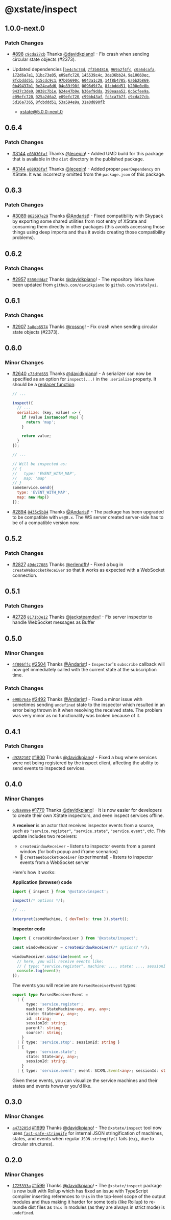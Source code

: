 # @xstate/inspect

## 1.0.0-next.0

### Patch Changes

- [#898](https://github.com/statelyai/xstate/pull/898) [`c9cda27cb`](https://github.com/statelyai/xstate/commit/c9cda27cbe52b9c706ccb63b709d22d049be31e3) Thanks [@davidkpiano](https://github.com/davidkpiano)! - Fix crash when sending circular state objects (#2373).

- Updated dependencies [[`be4c5c74d`](https://github.com/statelyai/xstate/commit/be4c5c74d400a1ca58befd306029c3ce77793e3e), [`7f3b84816`](https://github.com/statelyai/xstate/commit/7f3b84816564d951b6b29afdd7075256f1f59501), [`969a2f4fc`](https://github.com/statelyai/xstate/commit/969a2f4fc0bc9147b9a52da25306e5c13b97f159), [`c0a6dcafa`](https://github.com/statelyai/xstate/commit/c0a6dcafa1a11a5ff1660b57e0728675f155c292), [`172d6a7e1`](https://github.com/statelyai/xstate/commit/172d6a7e1e4ab0fa73485f76c52675be8a1f3362), [`31bc73e05`](https://github.com/statelyai/xstate/commit/31bc73e05692f29301f5bb5cb4b87b90773e0ef2), [`e09efc720`](https://github.com/statelyai/xstate/commit/e09efc720f05246b692d0fdf17cf5d8ac0344ee6), [`145539c4c`](https://github.com/statelyai/xstate/commit/145539c4cfe1bde5aac247792622428e44342dd6), [`3de36bb24`](https://github.com/statelyai/xstate/commit/3de36bb24e8f59f54d571bf587407b1b6a9856e0), [`9e10660ec`](https://github.com/statelyai/xstate/commit/9e10660ec2f1e89cbb09a1094edb4f6b8a273a99), [`8fcbddd51`](https://github.com/statelyai/xstate/commit/8fcbddd51d66716ab1d326d934566a7664a4e175), [`515cdc9c1`](https://github.com/statelyai/xstate/commit/515cdc9c148a3a1b558120c309080e9a21e876bc), [`97b05690c`](https://github.com/statelyai/xstate/commit/97b05690cd8b30824eb176c813a145d3ef0d2a78), [`6043a1c28`](https://github.com/statelyai/xstate/commit/6043a1c28d21ff8cbabc420a6817a02a1a54fcc8), [`14f8b4785`](https://github.com/statelyai/xstate/commit/14f8b4785599fb366ae2901c03c2a3202594499c), [`6a6b2b869`](https://github.com/statelyai/xstate/commit/6a6b2b8691626112d1d9dbf23d0a0e80ff7130a8), [`0b49437b1`](https://github.com/statelyai/xstate/commit/0b49437b1be3e6d9bc61304711b83300cba88dc4), [`0e24ea6d6`](https://github.com/statelyai/xstate/commit/0e24ea6d62a5c1a8b7e365f2252dc930d94997c4), [`04e89f90f`](https://github.com/statelyai/xstate/commit/04e89f90f97fe25a45b5908c45f25a513f0fd70f), [`0096d9f7a`](https://github.com/statelyai/xstate/commit/0096d9f7afda7546fc7b1d5fdd1546f55c32bfe4), [`8fcbddd51`](https://github.com/statelyai/xstate/commit/8fcbddd51d66716ab1d326d934566a7664a4e175), [`b200e0e0b`](https://github.com/statelyai/xstate/commit/b200e0e0b7123797086080b75abdfcf2fce45253), [`9437c3de9`](https://github.com/statelyai/xstate/commit/9437c3de912c2a38c04798cbb94f267a1e5db3f8), [`0038c7b1e`](https://github.com/statelyai/xstate/commit/0038c7b1e2050fe7262849aab8fdff4a7ce7cf92), [`b24e47b9e`](https://github.com/statelyai/xstate/commit/b24e47b9e7a59a5b0527d4386cea3af16c84ca7a), [`b36ef9dda`](https://github.com/statelyai/xstate/commit/b36ef9dda560fca4c00428f48742fd9d2e325324), [`390eaaa52`](https://github.com/statelyai/xstate/commit/390eaaa523cb0dd243e39c6300e671606c1e45fc), [`0c6cfee9a`](https://github.com/statelyai/xstate/commit/0c6cfee9a6d603aa1756e3a6d0f76d4da1486caf), [`e09efc720`](https://github.com/statelyai/xstate/commit/e09efc720f05246b692d0fdf17cf5d8ac0344ee6), [`025a2d6a2`](https://github.com/statelyai/xstate/commit/025a2d6a295359a746bee6ffc2953ccc51a6aaad), [`e09efc720`](https://github.com/statelyai/xstate/commit/e09efc720f05246b692d0fdf17cf5d8ac0344ee6), [`c99bb43af`](https://github.com/statelyai/xstate/commit/c99bb43afec01ddee86fc746c346ea1aeeca687d), [`fc5ca7b7f`](https://github.com/statelyai/xstate/commit/fc5ca7b7fcd2d7821ce2409743c50505529104e7), [`c9cda27cb`](https://github.com/statelyai/xstate/commit/c9cda27cbe52b9c706ccb63b709d22d049be31e3), [`5d16a7365`](https://github.com/statelyai/xstate/commit/5d16a73651e97dd0228c5215cb2452a4d9951118), [`8fcbddd51`](https://github.com/statelyai/xstate/commit/8fcbddd51d66716ab1d326d934566a7664a4e175), [`53a594e9a`](https://github.com/statelyai/xstate/commit/53a594e9a1b49ccb1121048a5784676f83950024), [`31a0d890f`](https://github.com/statelyai/xstate/commit/31a0d890f55d8f0b06772c9fd510b18302b76ebb)]:
  - xstate@5.0.0-next.0

## 0.6.4

### Patch Changes

- [#3144](https://github.com/statelyai/xstate/pull/3144) [`e08030faf`](https://github.com/statelyai/xstate/commit/e08030faf00e2bcb192040b6ba04178ecf057509) Thanks [@lecepin](https://github.com/lecepin)! - Added UMD build for this package that is available in the `dist` directory in the published package.

* [#3144](https://github.com/statelyai/xstate/pull/3144) [`e08030faf`](https://github.com/statelyai/xstate/commit/e08030faf00e2bcb192040b6ba04178ecf057509) Thanks [@lecepin](https://github.com/lecepin)! - Added proper `peerDependency` on XState. It was incorrectly omitted from the `package.json` of this package.

## 0.6.3

### Patch Changes

- [#3089](https://github.com/statelyai/xstate/pull/3089) [`862697e29`](https://github.com/statelyai/xstate/commit/862697e2990934d46050580d7e09c749d09d8426) Thanks [@Andarist](https://github.com/Andarist)! - Fixed compatibility with Skypack by exporting some shared utilities from root entry of XState and consuming them directly in other packages (this avoids accessing those things using deep imports and thus it avoids creating those compatibility problems).

## 0.6.2

### Patch Changes

- [#2957](https://github.com/statelyai/xstate/pull/2957) [`8550ddda7`](https://github.com/statelyai/xstate/commit/8550ddda73e2ad291e19173d7fa8d13e3336fbb9) Thanks [@davidkpiano](https://github.com/davidkpiano)! - The repository links have been updated from `github.com/davidkpiano` to `github.com/statelyai`.

## 0.6.1

### Patch Changes

- [#2907](https://github.com/statelyai/xstate/pull/2907) [`3a8eb6574`](https://github.com/statelyai/xstate/commit/3a8eb6574db51c3d02c900561be87a48fd9a973c) Thanks [@rossng](https://github.com/rossng)! - Fix crash when sending circular state objects (#2373).

## 0.6.0

### Minor Changes

- [#2640](https://github.com/statelyai/xstate/pull/2640) [`c73dfd655`](https://github.com/statelyai/xstate/commit/c73dfd655525546e59f00d0be88b80ab71239427) Thanks [@davidkpiano](https://github.com/statelyai)! - A serializer can now be specified as an option for `inspect(...)` in the `.serialize` property. It should be a [replacer function](https://developer.mozilla.org/en-US/docs/Web/JavaScript/Reference/Global_Objects/JSON/stringify#the_replacer_parameter):

  ```js
  // ...

  inspect({
    // ...
    serialize: (key, value) => {
      if (value instanceof Map) {
        return 'map';
      }

      return value;
    }
  });

  // ...

  // Will be inspected as:
  // {
  //   type: 'EVENT_WITH_MAP',
  //   map: 'map'
  // }
  someService.send({
    type: 'EVENT_WITH_MAP',
    map: new Map()
  });
  ```

* [#2894](https://github.com/statelyai/xstate/pull/2894) [`8435c5b84`](https://github.com/statelyai/xstate/commit/8435c5b841e318c5d35dfea65242246dfb4b34f8) Thanks [@Andarist](https://github.com/Andarist)! - The package has been upgraded to be compatible with `ws@8.x`. The WS server created server-side has to be of a compatible version now.

## 0.5.2

### Patch Changes

- [#2827](https://github.com/statelyai/xstate/pull/2827) [`49de77085`](https://github.com/statelyai/xstate/commit/49de770856965b0acec846c1ff5c29463335aab0) Thanks [@erlendfh](https://github.com/erlendfh)! - Fixed a bug in `createWebsocketReceiver` so that it works as expected with a WebSocket connection.

## 0.5.1

### Patch Changes

- [#2728](https://github.com/statelyai/xstate/pull/2728) [`8171b3e12`](https://github.com/statelyai/xstate/commit/8171b3e127a289199bbcedb5cec839e9da0a1bb2) Thanks [@jacksteamdev](https://github.com/jacksteamdev)! - Fix server inspector to handle WebSocket messages as Buffer

## 0.5.0

### Minor Changes

- [`4f006ffc`](https://github.com/statelyai/xstate/commit/4f006ffc0d39854c77caf3c583bb0c9e058259af) [#2504](https://github.com/statelyai/xstate/pull/2504) Thanks [@Andarist](https://github.com/Andarist)! - `Inspector`'s `subscribe` callback will now get immediately called with the current state at the subscription time.

### Patch Changes

- [`e90b764e`](https://github.com/statelyai/xstate/commit/e90b764e4ead8bf11d273ee385a8c2db392251a4) [#2492](https://github.com/statelyai/xstate/pull/2492) Thanks [@Andarist](https://github.com/Andarist)! - Fixed a minor issue with sometimes sending `undefined` state to the inspector which resulted in an error being thrown in it when resolving the received state. The problem was very minor as no functionality was broken because of it.

## 0.4.1

### Patch Changes

- [`d9282107`](https://github.com/statelyai/xstate/commit/d9282107b931b867d9cd297ede71b55fe11eb74d) [#1800](https://github.com/statelyai/xstate/pull/1800) Thanks [@davidkpiano](https://github.com/statelyai)! - Fixed a bug where services were not being registered by the inspect client, affecting the ability to send events to inspected services.

## 0.4.0

### Minor Changes

- [`63ba888e`](https://github.com/statelyai/xstate/commit/63ba888e19bd2b72f9aad2c9cd36cde297e0ffe5) [#1770](https://github.com/statelyai/xstate/pull/1770) Thanks [@davidkpiano](https://github.com/statelyai)! - It is now easier for developers to create their own XState inspectors, and even inspect services offline.

  A **receiver** is an actor that receives inspector events from a source, such as `"service.register"`, `"service.state"`, `"service.event"`, etc. This update includes two receivers:

  - `createWindowReceiver` - listens to inspector events from a parent window (for both popup and iframe scenarios)
  - 🚧 `createWebSocketReceiver` (experimental) - listens to inspector events from a WebSocket server

  Here's how it works:

  **Application (browser) code**

  ```js
  import { inspect } from '@xstate/inspect';

  inspect(/* options */);

  // ...

  interpret(someMachine, { devTools: true }).start();
  ```

  **Inspector code**

  ```js
  import { createWindowReceiver } from '@xstate/inspect';

  const windowReceiver = createWindowReceiver(/* options? */);

  windowReceiver.subscribe(event => {
    // here, you will receive events like:
    // { type: "service.register", machine: ..., state: ..., sessionId: ... }
    console.log(event);
  });
  ```

  The events you will receive are `ParsedReceiverEvent` types:

  ```ts
  export type ParsedReceiverEvent =
    | {
        type: 'service.register';
        machine: StateMachine<any, any, any>;
        state: State<any, any>;
        id: string;
        sessionId: string;
        parent?: string;
        source?: string;
      }
    | { type: 'service.stop'; sessionId: string }
    | {
        type: 'service.state';
        state: State<any, any>;
        sessionId: string;
      }
    | { type: 'service.event'; event: SCXML.Event<any>; sessionId: string };
  ```

  Given these events, you can visualize the service machines and their states and events however you'd like.

## 0.3.0

### Minor Changes

- [`a473205d`](https://github.com/statelyai/xstate/commit/a473205d214563033cd250094d2344113755bd8b) [#1699](https://github.com/statelyai/xstate/pull/1699) Thanks [@davidkpiano](https://github.com/statelyai)! - The `@xstate/inspect` tool now uses [`fast-safe-stringify`](https://www.npmjs.com/package/fast-safe-stringify) for internal JSON stringification of machines, states, and events when regular `JSON.stringify()` fails (e.g., due to circular structures).

## 0.2.0

### Minor Changes

- [`1725333a`](https://github.com/statelyai/xstate/commit/1725333a6edcc5c1e178228aa869c907d3907be5) [#1599](https://github.com/statelyai/xstate/pull/1599) Thanks [@davidkpiano](https://github.com/statelyai)! - The `@xstate/inspect` package is now built with Rollup which has fixed an issue with TypeScript compiler inserting references to `this` in the top-level scope of the output modules and thus making it harder for some tools (like Rollup) to re-bundle dist files as `this` in modules (as they are always in strict mode) is `undefined`.
